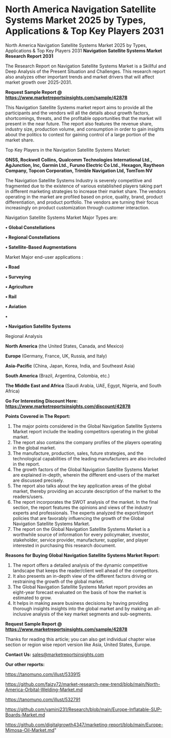 # North America Navigation Satellite Systems Market 2025 by Types, Applications & Top Key Players 2031
 North America Navigation Satellite Systems Market 2025 by Types, Applications & Top Key Players 2031
<strong>Navigation Satellite Systems Market Research Report 2031</strong>

The Research Report on Navigation Satellite Systems Market is a Skillful and Deep Analysis of the Present Situation and Challenges. This research report also analyzes other important trends and market drivers that will affect market growth over 2025-2031.

<strong>Request Sample Report @ <a href=https://www.marketreportsinsights.com/sample/42878>https://www.marketreportsinsights.com/sample/42878</a></strong>

This Navigation Satellite Systems market report aims to provide all the participants and the vendors will all the details about growth factors, shortcomings, threats, and the profitable opportunities that the market will present in the near future. The report also features the revenue share, industry size, production volume, and consumption in order to gain insights about the politics to contest for gaining control of a large portion of the market share.

Top Key Players in the Navigation Satellite Systems Market:

<strong>GNSS, Rockwell Collins, Qualcomm Technologies International Ltd., AgJunction, Inc, Garmin Ltd., Furuno Electric Co Ltd., Hexagon, Raytheon Company, Topcon Corporation, Trimble Navigation Ltd, TomTom NV</strong>

The Navigation Satellite Systems Industry is severely competitive and fragmented due to the existence of various established players taking part in different marketing strategies to increase their market share. The vendors operating in the market are profiled based on price, quality, brand, product differentiation, and product portfolio. The vendors are turning their focus increasingly on product customization through customer interaction.

Navigation Satellite Systems Market Major Types are:

<strong>•  Global Constellations

•  Regional Constellations

•  Satellite-Based Augmentations</strong>

Market Major end-user applications :

<strong>•  Road

•  Surveying

•  Agriculture

•  Rail

•  Aviation

•  

•  Navigation Satellite Systems</strong>

Regional Analysis

</u><strong><b>North America</b></strong> (the United States, Canada, and Mexico)

<strong><b>Europe </b></strong>(Germany, France, UK, Russia, and Italy)

<strong><b>Asia-Pacific</b></strong> (China, Japan, Korea, India, and Southeast Asia)

<strong><b>South America</b></strong> (Brazil, Argentina, Colombia, etc.)

<strong><b>The Middle East and Africa</b></strong> (Saudi Arabia, UAE, Egypt, Nigeria, and South Africa)

<strong>Go For Interesting Discount Here: <a href=https://www.marketreportsinsights.com/discount/42878>https://www.marketreportsinsights.com/discount/42878</a></strong>

<strong>Points Covered in The Report:</strong>
<ol>
  <li>The major points considered in the Global Navigation Satellite Systems Market report include the leading competitors operating in the global market.</li>
  <li>The report also contains the company profiles of the players operating in the global market.</li>
  <li>The manufacture, production, sales, future strategies, and the technological capabilities of the leading manufacturers are also included in the report.</li>
  <li>The growth factors of the Global Navigation Satellite Systems Market are explained in-depth, wherein the different end-users of the market are discussed precisely.</li>
  <li>The report also talks about the key application areas of the global market, thereby providing an accurate description of the market to the readers/users.</li>
  <li>The report incorporates the SWOT analysis of the market. In the final section, the report features the opinions and views of the industry experts and professionals. The experts analyzed the export/import policies that are favorably influencing the growth of the Global Navigation Satellite Systems Market.</li>
  <li>The report on the Global Navigation Satellite Systems Market is a worthwhile source of information for every policymaker, investor, stakeholder, service provider, manufacturer, supplier, and player interested in purchasing this research document.</li>
</ol>
<strong>Reasons for Buying Global Navigation Satellite Systems Market Report:</strong>

<ol>
  <li>The report offers a detailed analysis of the dynamic competitive landscape that keeps the reader/client well ahead of the competitors.</li>
  <li>It also presents an in-depth view of the different factors driving or restraining the growth of the global market.</li>
  <li>The Global Navigation Satellite Systems Market report provides an eight-year forecast evaluated on the basis of how the market is estimated to grow.</li>
  <li>It helps in making aware business decisions by having providing thorough insights insights into the global market and by making an all-inclusive analysis of the key market segments and sub-segments.</li>
</ol>
<strong>Request Sample Report @ <a href=https://www.marketreportsinsights.com/sample/42878>https://www.marketreportsinsights.com/sample/42878</a></strong>


Thanks for reading this article; you can also get individual chapter wise section or region wise report version like Asia, United States, Europe.

<strong>Contact Us:</strong>
sales@marketreportsinsights.com

<strong>Our other reports:</strong>

<a href=https://tanomuno.com/illust/533915>https://tanomuno.com/illust/533915</a>

<a href=https://github.com/faizy72/market-research-new-trend/blob/main/North-America-Orbital-Welding-Market.md>https://github.com/faizy72/market-research-new-trend/blob/main/North-America-Orbital-Welding-Market.md</a>

<a href=https://tanomuno.com/illust/532791>https://tanomuno.com/illust/532791</a>

<a href=https://github.com/yamini231/Research/blob/main/Europe-Inflatable-SUP-Boards-Market.md>https://github.com/yamini231/Research/blob/main/Europe-Inflatable-SUP-Boards-Market.md</a>

<a href=https://github.com/digitalgrowth4347/marketing-report/blob/main/Europe-Mimosa-Oil-Market.md>https://github.com/digitalgrowth4347/marketing-report/blob/main/Europe-Mimosa-Oil-Market.md</a>"
